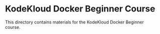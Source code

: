 # KodeKloud Docker Beginner Course

This directory contains materials for the KodeKloud Docker Beginner course.